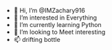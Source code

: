 - 👋 Hi, I’m @IMZachary916
- 👀 I’m interested in Everything
- 🌱 I’m currently learning Python
- 💞️ I’m looking to Meet interesting
- 📫 drifting bottle

<!---
IMZachary916/IMZachary916 is a ✨ special ✨ repository because its `README.md` (this file) appears on your GitHub profile.
You can click the Preview link to take a look at your changes.
--->

